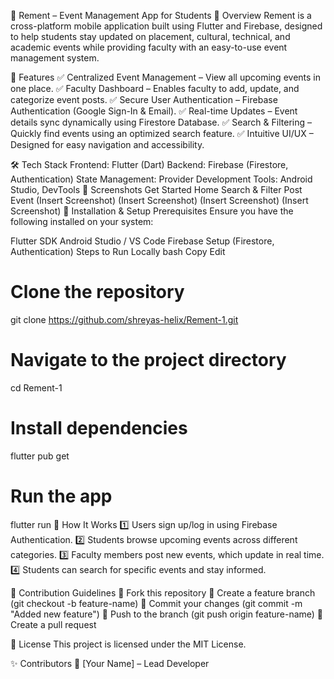 📌 Rement – Event Management App for Students
📖 Overview
Rement is a cross-platform mobile application built using Flutter and Firebase, designed to help students stay updated on placement, cultural, technical, and academic events while providing faculty with an easy-to-use event management system.

🎯 Features
✅ Centralized Event Management – View all upcoming events in one place.
✅ Faculty Dashboard – Enables faculty to add, update, and categorize event posts.
✅ Secure User Authentication – Firebase Authentication (Google Sign-In & Email).
✅ Real-time Updates – Event details sync dynamically using Firestore Database.
✅ Search & Filtering – Quickly find events using an optimized search feature.
✅ Intuitive UI/UX – Designed for easy navigation and accessibility.

🛠️ Tech Stack
Frontend: Flutter (Dart)
Backend: Firebase (Firestore, Authentication)
State Management: Provider
Development Tools: Android Studio, DevTools
📸 Screenshots
Get Started	Home	Search & Filter	Post Event
(Insert Screenshot)	(Insert Screenshot)	(Insert Screenshot)	(Insert Screenshot)
🚀 Installation & Setup
Prerequisites
Ensure you have the following installed on your system:

Flutter SDK
Android Studio / VS Code
Firebase Setup (Firestore, Authentication)
Steps to Run Locally
bash
Copy
Edit
# Clone the repository
git clone https://github.com/shreyas-helix/Rement-1.git

# Navigate to the project directory
cd Rement-1

# Install dependencies
flutter pub get

# Run the app
flutter run
📌 How It Works
1️⃣ Users sign up/log in using Firebase Authentication.
2️⃣ Students browse upcoming events across different categories.
3️⃣ Faculty members post new events, which update in real time.
4️⃣ Students can search for specific events and stay informed.

🤝 Contribution Guidelines
🔹 Fork this repository
🔹 Create a feature branch (git checkout -b feature-name)
🔹 Commit your changes (git commit -m "Added new feature")
🔹 Push to the branch (git push origin feature-name)
🔹 Create a pull request

📜 License
This project is licensed under the MIT License.

✨ Contributors
👤 [Your Name] – Lead Developer

